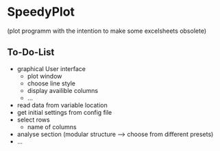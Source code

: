 # SpeedyPlot
(plot programm with the intention to make some excelsheets obsolete)



## To-Do-List
* graphical User interface
  * plot window
  * choose line style
  * display availible columns
  * ...
* read data from variable location
* get initial settings from config file
* select rows
  * name of columns  
* analyse section (modular structure --> choose from different presets)
* ...
